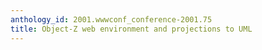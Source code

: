```yaml
---
anthology_id: 2001.wwwconf_conference-2001.75
title: Object-Z web environment and projections to UML
---
```

